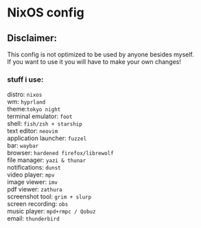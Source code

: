 # NixOS config

## Disclaimer: 

This config is not optimized to be used by anyone besides myself.  
If you want to use it you will have to make your own changes!

### stuff i use: 

distro: `nixos` \
wm: `hyprland` \
theme:`tokyo night` \
terminal emulator: `foot` \
shell: `fish/zsh + starship` \
text editor: `neovim` \
application launcher: `fuzzel` \
bar: `waybar` \
browser: `hardened firefox/librewolf` \
file manager: `yazi & thunar` \
notifications: `dunst` \
video player: `mpv` \
image viewer: `imv` \
pdf viewer: `zathura` \
screenshot tool: `grim + slurp` \
screen recording: `obs` \
music player: `mpd+rmpc / Qobuz` \
email: `thunderbird`
